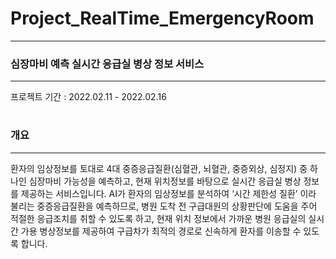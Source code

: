 # Project_RealTime_EmergencyRoom
---
### 심장마비 예측 실시간 응급실 병상 정보 서비스
---
프로젝트 기간 : 2022.02.11 - 2022.02.16
#
#
### 개요
---
환자의 임상정보를 토대로 4대 중증응급질환(심혈관, 뇌혈관, 중증외상, 심정지) 중 하나인 심장마비 가능성을 예측하고, 현재 위치정보를 바탕으로 실시간 응급실 병상 정보를 제공하는 서비스입니다. AI가 환자의 임상정보를 분석하여 ‘시간 제한성 질환’ 이라 불리는 중증응급질환을 예측하므로, 병원 도착 전 구급대원의 상황판단에 도움을 주어 적절한 응급조치를 취할 수 있도록 하고, 현재 위치 정보에서 가까운 병원 응급실의 실시간 가용 병상정보를 제공하여 구급차가 최적의 경로로 신속하게 환자를 이송할 수 있도록 합니다.


